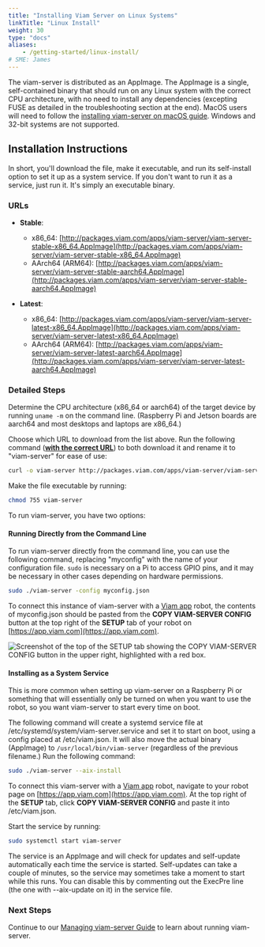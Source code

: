 ```yaml
---
title: "Installing Viam Server on Linux Systems"
linkTitle: "Linux Install"
weight: 30
type: "docs"
aliases:
    - /getting-started/linux-install/
# SME: James
---
```

The viam-server is distributed as an AppImage.
The AppImage is a single, self-contained binary that should run on any Linux system with the correct CPU architecture, with no need to install any dependencies (excepting FUSE as detailed in the troubleshooting section at the end).
MacOS users will need to follow the [installing viam-server on macOS guide](../macos-install/).
Windows and 32-bit systems are not supported.

## Installation Instructions

In short, you'll download the file, make it executable, and run its self-install option to set it up as a system service. If you don't want to run it as a service, just run it. It's simply an executable binary.

### URLs

- **Stable**:
  - x86_64: [http://packages.viam.com/apps/viam-server/viam-server-stable-x86_64.AppImage](http://packages.viam.com/apps/viam-server/viam-server-stable-x86_64.AppImage)
  - AArch64 (ARM64): [http://packages.viam.com/apps/viam-server/viam-server-stable-aarch64.AppImage](http://packages.viam.com/apps/viam-server/viam-server-stable-aarch64.AppImage)

- **Latest**:
  - x86_64: [http://packages.viam.com/apps/viam-server/viam-server-latest-x86_64.AppImage](http://packages.viam.com/apps/viam-server/viam-server-latest-x86_64.AppImage)
  - AArch64 (ARM64): [http://packages.viam.com/apps/viam-server/viam-server-latest-aarch64.AppImage](http://packages.viam.com/apps/viam-server/viam-server-latest-aarch64.AppImage)

### Detailed Steps

Determine the CPU architecture (x86_64 or aarch64) of the target device by running `uname -m` on the command line. (Raspberry Pi and Jetson boards are aarch64 and most desktops and laptops are x86_64.)

Choose which URL to download from the list above. Run the following command ([**with the correct URL**](#urls)) to both download it and rename it to "viam-server" for ease of use:

```bash
curl -o viam-server http://packages.viam.com/apps/viam-server/viam-server-latest-aarch64.AppImage
```

Make the file executable by running:

```bash
chmod 755 viam-server
```

To run viam-server, you have two options:

#### Running Directly from the Command Line

To run viam-server directly from the command line, you can use the following command, replacing "myconfig" with the name of your configuration file. `sudo` is necessary on a Pi to access GPIO pins, and it may be necessary in other cases depending on hardware permissions.

```bash
sudo ./viam-server -config myconfig.json
```

To connect this instance of viam-server with a [Viam app](https://app.viam.com) robot, the contents of <file>myconfig.json</file> should be pasted from the **COPY VIAM-SERVER CONFIG** button at the top right of the **SETUP** tab of your robot on [https://app.viam.com](https://app.viam.com).

![Screenshot of the top of the SETUP tab showing the COPY VIAM-SERVER CONFIG button in the upper right, highlighted with a red box.](../../img/linux-install/install-config-button.png)

#### Installing as a System Service

This is more common when setting up viam-server on a Raspberry Pi or something that will essentially only be turned on when you want to use the robot, so you want viam-server to start every time on boot.

The following command will create a systemd service file at <file>/etc/systemd/system/viam-server.service</file> and set it to start on boot, using a config placed at <file>/etc/viam.json</file>. It will also move the actual binary (AppImage) to `/usr/local/bin/viam-server` (regardless of the previous filename.) Run the following command:

```bash
sudo ./viam-server --aix-install
```

To connect this viam-server with a [Viam app](https://app.viam.com) robot, navigate to your robot page on [https://app.viam.com](https://app.viam.com). At the top right of the **SETUP** tab, click **COPY VIAM-SERVER CONFIG** and paste it into <file>/etc/viam.json</file>.

Start the service by running:

```bash
sudo systemctl start viam-server
```

The service is an AppImage and will check for updates and self-update automatically each time the service is started. Self-updates can take a couple of minutes, so the service may sometimes take a moment to start while this runs.
You can disable this by commenting out the ExecPre line (the one with --aix-update on it) in the service file.

### Next Steps

Continue to our [Managing viam-server Guide](/installation/manage/) to learn about running viam-server.
